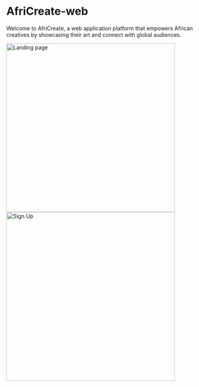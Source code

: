 # AfriCreate-web

Welcome to AfriCreate, a web application platform that empowers African creatives by showcasing their art and connect with global audiences.

<img width="440" alt="Landing page" src="https://github.com/user-attachments/assets/41214213-7093-4356-9845-837b532b1df8"> 
<img width="440" alt="Sign Up" src="https://github.com/user-attachments/assets/83d4ab64-9728-46b8-9988-6b565de298d2">

